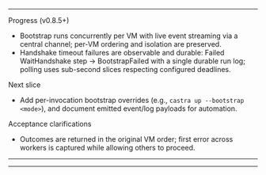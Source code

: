 
---
Progress (v0.8.5+)
- Bootstrap runs concurrently per VM with live event streaming via a central channel; per-VM ordering and isolation are preserved.
- Handshake timeout failures are observable and durable: Failed WaitHandshake step → BootstrapFailed with a single durable run log; polling uses sub-second slices respecting configured deadlines.

Next slice
- Add per-invocation bootstrap overrides (e.g., `castra up --bootstrap <mode>`), and document emitted event/log payloads for automation.

Acceptance clarifications
- Outcomes are returned in the original VM order; first error across workers is captured while allowing others to proceed.
---


---

